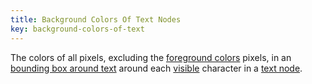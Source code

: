 ```yaml
---
title: Background Colors Of Text Nodes
key: background-colors-of-text
---
```


The colors of all pixels, excluding the [foreground colors](#foreground-colors-of-text) pixels, in an [bounding box around text](#bounding-box-around-text) around each [visible](#visible) character in a [text node](https://dom.spec.whatwg.org/#text).

